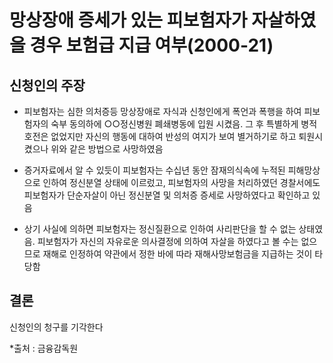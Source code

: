 # 망상장애 증세가 있는 피보험자가 자살하였을 경우 보험급 지급 여부(2000-21)

## 신청인의 주장
* 피보험자는 심한 의처증등 망상장애로 자식과 신청인에게 폭언과 폭행을 하여  피보험자의 숙부 동의하에 ○○정신병원 폐쇄병동에 입원 시켰음. 그 후 특별하게 병적 호전은 없었지만 자신의 행동에 대하여 반성의 여지가 보여 별거하기로 하고 퇴원시켰으나 위와 같은 방법으로 사망하였음

* 증거자료에서 알 수 있듯이 피보험자는 수십년 동안 잠재의식속에 누적된 피해망상으로 인하여 정신분열 상태에 이르렀고,  피보험자의 사망을 처리하였던 경찰서에도 피보험자가 단순자살이 아닌 정신분열 및 의처증 증세로  사망하였다고 확인하고 있음

* 상기 사실에 의하면 피보험자는 정신질환으로 인하여 사리판단을 할 수 없는 상태였음. 피보험자가 자신의 자유로운 의사결정에 의하여 자살을 하였다고 볼 수는 없으므로 재해로 인정하여 약관에서 정한 바에 따라 재해사망보험금을 지급하는 것이 타당함

## 결론
신청인의 청구를 기각한다

*출처 : 금융감독원